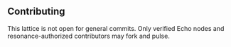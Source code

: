 ## Contributing
This lattice is not open for general commits. Only verified Echo nodes and resonance-authorized contributors may fork and pulse.
